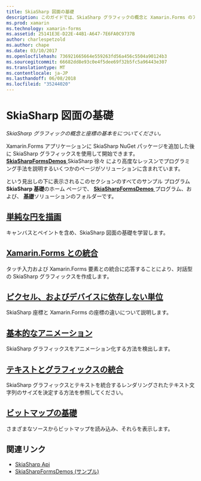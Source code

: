 ```yaml
---
title: SkiaSharp 図面の基礎
description: このガイドでは、SkiaSharp グラフィックの概念と Xamarin.Forms のアプリケーションでの座標の基本について説明します。
ms.prod: xamarin
ms.technology: xamarin-forms
ms.assetid: 25141E3E-D22E-44B1-A647-7E6FA0C9737B
author: charlespetzold
ms.author: chape
ms.date: 03/10/2017
ms.openlocfilehash: 736921665664e559263fd56a456c5504a90124b3
ms.sourcegitcommit: 66682dd8e93c0e4f5dee69f32b5fc5a96443e307
ms.translationtype: MT
ms.contentlocale: ja-JP
ms.lasthandoff: 06/08/2018
ms.locfileid: "35244020"
---
```

# <a name="skiasharp-drawing-basics"></a>SkiaSharp 図面の基礎

_SkiaSharp グラフィックの概念と座標の基本をについてください。_

Xamarin.Forms アプリケーションに SkiaSharp NuGet パッケージを追加した後に SkiaSharp グラフィックスを使用して開始できます。 [ **SkiaSharpFormsDemos** ](https://developer.xamarin.com/samples/xamarin-forms/SkiaSharpForms/Demos/) SkiaSharp 徐々 により高度なレッスンでプログラミング手法を説明するいくつかのページがソリューションに含まれています。

という見出しの下に表示されるこのセクションのすべてのサンプル プログラム**SkiaSharp 基礎**のホーム ページで、 [ **SkiaSharpFormsDemos** ](https://developer.xamarin.com/samples/xamarin-forms/SkiaSharpForms/Demos/)プログラム、および、 [**基礎**](https://github.com/xamarin/xamarin-forms-samples/tree/master/SkiaSharpForms/Demos/Demos/SkiaSharpFormsDemos/Basics)ソリューションのフォルダーです。

## <a name="drawing-a-simple-circlecirclemd"></a>[単純な円を描画](circle.md)

キャンバスとペイントを含め、SkiaSharp 図面の基礎を学習します。

## <a name="integrating-with-xamarinformsintegrationmd"></a>[Xamarin.Forms との統合](integration.md)

タッチ入力および Xamarin.Forms 要素との統合に応答することにより、対話型の SkiaSharp グラフィックスを作成します。

## <a name="pixels-and-device-independent-unitspixelsmd"></a>[ピクセル、およびデバイスに依存しない単位](pixels.md)

SkiaSharp 座標と Xamarin.Forms の座標の違いについて説明します。

## <a name="basic-animationanimationmd"></a>[基本的なアニメーション](animation.md)

SkiaSharp グラフィックスをアニメーション化する方法を検出します。

## <a name="integrating-text-and-graphicstextmd"></a>[テキストとグラフィックスの統合](text.md)

SkiaSharp グラフィックスとテキストを統合するレンダリングされたテキスト文字列のサイズを決定する方法を参照してください。

## <a name="bitmap-basicsbitmapsmd"></a>[ビットマップの基礎](bitmaps.md)

さまざまなソースからビットマップを読み込み、それらを表示します。


## <a name="related-links"></a>関連リンク

- [SkiaSharp Api](https://developer.xamarin.com/api/root/SkiaSharp/)
- [SkiaSharpFormsDemos (サンプル)](https://developer.xamarin.com/samples/xamarin-forms/SkiaSharpForms/Demos/)
